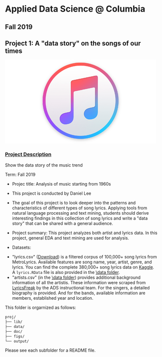 # Applied Data Science @ Columbia
## Fall 2019
## Project 1: A "data story" on the songs of our times

<img src="figs/imusic.png" width="500">

### [Project Description](doc/)
Show the data story of the music trend

Term: Fall 2019

+ Projec title: Analysis of music starting from 1960s
+ This project is conducted by Daniel Lee

+ The goal of this project is to look deeper into the patterns and characteristics of different types of song lyrics. Applying tools from natural language processing and text mining, students should derive interesting findings in this collection of song lyrics and write a "data story" that can be shared with a general audience.

+ Project summary: This project analyzes both artist and lyrics data. In this project, general EDA and text mining are used for analysis.

+ Datasets:
- "lyrics.csv" ([Download](https://www.dropbox.com/s/3tfv5v73z0ec8vr/lyrics.csv?dl=0)) is a filtered corpus of 100,000+ song lyrics from MetroLyrics. Available features are song name, year, artist, genre, and lyrics. You can find the complete 380,000+ song lyrics data on [Kaggle](https://www.kaggle.com/gyani95/380000-lyrics-from-metrolyrics). A ```lyrics.RData``` file is also provided in the [\data folder](../data/).
- "artists.csv" (in the [\data folder](../data/)) provides additional background information of all the artistis. These information were scraped from [LyricsFreak](https://www.lyricsfreak.com/) by the ADS instructional team. For the singers, a detailed biography is provided. And for the bands, available information are members, established year and location. 

This folder is orgarnized as follows:
```
proj/
├── lib/
├── data/
├── doc/
├── figs/
└── output/
```

Please see each subfolder for a README file.
